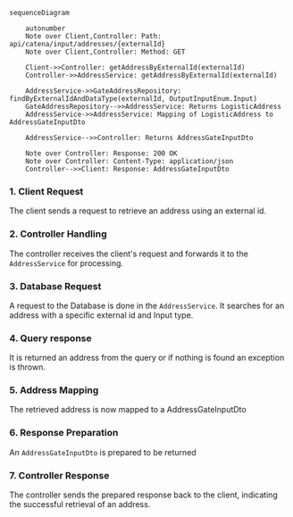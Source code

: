 ````mermaid
sequenceDiagram

    autonumber
    Note over Client,Controller: Path: api/catena/input/addresses/{externalId}
    Note over Client,Controller: Method: GET

    Client->>Controller: getAddressByExternalId(externalId)
    Controller->>AddressService: getAddressByExternalId(externalId)

    AddressService->>GateAddressRepository: findByExternalIdAndDataType(externalId, OutputInputEnum.Input)
    GateAddressRepository-->>AddressService: Returns LogisticAddress
    AddressService->>AddressService: Mapping of LogisticAddress to AddressGateInputDto

    AddressService-->>Controller: Returns AddressGateInputDto 

    Note over Controller: Response: 200 OK 
    Note over Controller: Content-Type: application/json
    Controller-->>Client: Response: AddressGateInputDto

````

### 1. Client Request

The client sends a request to retrieve an address using an external id.

### 2. Controller Handling

The controller receives the client's request and forwards it to the `AddressService` for processing.

### 3. Database Request

A request to the Database is done in the `AddressService`. It searches for an address with a specific external id and Input type.

### 4. Query response

It is returned an address from the query or if nothing is found an exception is thrown.

### 5. Address Mapping

The retrieved address is now mapped to a AddressGateInputDto

### 6. Response Preparation

An `AddressGateInputDto` is prepared to be returned

### 7. Controller Response

The controller sends the prepared response back to the client, indicating the successful retrieval of an address.